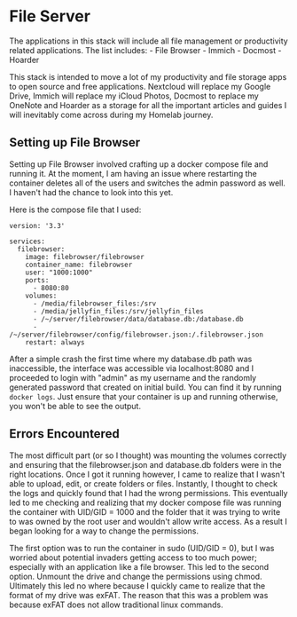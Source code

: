 # File Server

The applications in this stack will include all file management or productivity related applications. The list includes:
    - File Browser
    - Immich
    - Docmost
    - Hoarder

This stack is intended to move a lot of my productivity and file storage apps to open source and free applications. Nextcloud will replace my Google Drive, Immich will replace my iCloud Photos, Docmost to replace my OneNote and Hoarder as a storage for all the important articles and guides I will inevitably come across during my Homelab journey. 

## Setting up File Browser

Setting up File Browser involved crafting up a docker compose file and running it. At the moment, I am having an issue where restarting the container deletes all of the users and switches the admin password as well. I haven't had the chance to look into this yet. 

Here is the compose file that I used:

```
version: '3.3'

services:
  filebrowser:
    image: filebrowser/filebrowser
    container_name: filebrowser
    user: "1000:1000"
    ports:
      - 8080:80
    volumes:
      - /media/filebrowser_files:/srv
      - /media/jellyfin_files:/srv/jellyfin_files
      - /~/server/filebrowser/data/database.db:/database.db
      - /~/server/filebrowser/config/filebrowser.json:/.filebrowser.json
    restart: always
```

After a simple crash the first time where my database.db path was inaccessible, the interface was accessible via localhost:8080 and I proceeded to login with "admin" as my username and the randomly generated password that created on initial build. You can find it by running ```docker logs```. Just ensure that your container is up and running otherwise, you won't be able to see the output.

## Errors Encountered

The most difficult part (or so I thought) was mounting the volumes correctly and ensuring that the filebrowser.json and database.db folders were in the right locations. Once I got it running however, I came to realize that I wasn't able to upload, edit, or create folders or files. Instantly, I thought to check the logs and quickly found that I had the wrong permissions. This eventually led to me checking and realizing that my docker compose file was running the container with UID/GID = 1000 and the folder that it was trying to write to was owned by the root user and wouldn't allow write access. As a result I began looking for a way to change the permissions.

The first option was to run the container in sudo (UID/GID = 0), but I was worried about potential invaders getting access to too much power; especially with an application like a file browser. This led to the second option. Unmount the drive and change the permissions using chmod. Ultimately this led no where because I quickly came to realize that the format of my drive was exFAT. The reason that this was a problem was because exFAT does not allow traditional linux commands. 



